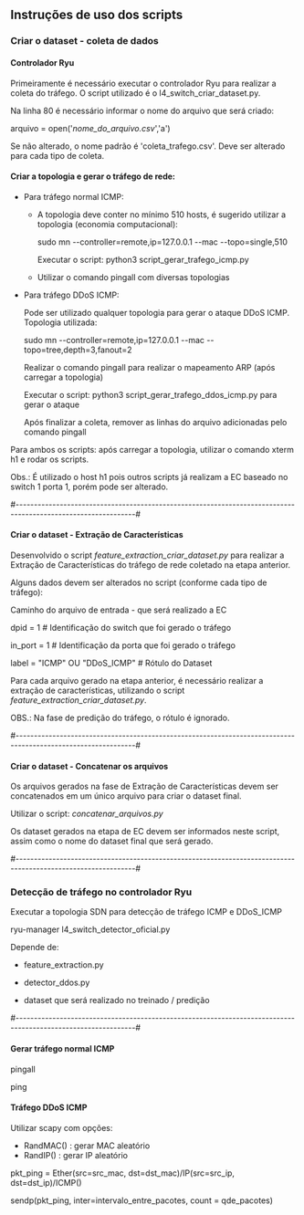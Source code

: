 ## Instruções de uso dos scripts ##

### Criar o dataset - coleta de dados

#### Controlador Ryu

Primeiramente é necessário executar o controlador Ryu para realizar a coleta do tráfego. O script utilizado é o l4_switch_criar_dataset.py.

Na linha 80 é necessário informar o nome do arquivo que será criado:

arquivo = open('*nome_do_arquivo.csv*','a')

Se não alterado, o nome padrão é 'coleta_trafego.csv'. Deve ser alterado para cada tipo de coleta.

#### Criar a topologia e gerar o tráfego de rede:

- Para tráfego normal ICMP: 

  - A topologia deve conter no mínimo 510 hosts, é sugerido utilizar a topologia (economia computacional):

    sudo mn --controller=remote,ip=127.0.0.1 --mac --topo=single,510
  
    Executar o script: python3 script_gerar_trafego_icmp.py
  
  - Utilizar o comando pingall com diversas topologias

- Para tráfego DDoS ICMP:  

  Pode ser utilizado qualquer topologia para gerar o ataque DDoS ICMP. Topologia utilizada:
  
  sudo mn --controller=remote,ip=127.0.0.1 --mac  --topo=tree,depth=3,fanout=2
  
  Realizar o comando pingall para realizar o mapeamento ARP (após carregar a topologia)
  
  Executar o script: python3 script_gerar_trafego_ddos_icmp.py para gerar o ataque
  
  Após finalizar a coleta, remover as linhas do arquivo adicionadas pelo comando pingall



Para ambos os scripts: após carregar a topologia, utilizar o comando xterm h1 e rodar os scripts.

Obs.: É utilizado o host h1 pois outros scripts já realizam a EC baseado no switch 1 porta 1, porém pode ser alterado.

#--------------------------------------------------------------------------------------------------------------#

#### Criar o dataset - Extração de Características

Desenvolvido o script *feature_extraction_criar_dataset.py* para realizar a Extração de Características do tráfego de rede coletado na etapa anterior.

Alguns dados devem ser alterados no script (conforme cada tipo de tráfego):

Caminho do arquivo de entrada - que será realizado a EC

dpid = 1 # Identificação do switch que foi gerado o tráfego

in_port = 1 # Identificação da porta que foi gerado o tráfego

label = "ICMP" OU "DDoS_ICMP" # Rótulo do Dataset 

Para cada arquivo gerado na etapa anterior, é necessário realizar a extração de características, utilizando o script *feature_extraction_criar_dataset.py*.

OBS.: Na fase de predição do tráfego, o rótulo é ignorado. 


#--------------------------------------------------------------------------------------------------------------#

#### Criar o dataset - Concatenar os arquivos 
Os arquivos gerados na fase de Extração de Características devem ser concatenados em um único arquivo para criar o dataset final.

Utilizar o script: *concatenar_arquivos.py*

Os dataset gerados na etapa de EC devem ser informados neste script, assim como o nome do dataset final que será gerado.

#--------------------------------------------------------------------------------------------------------------#

### Detecção de tráfego no controlador Ryu

Executar a topologia SDN para detecção de tráfego ICMP e DDoS_ICMP

ryu-manager l4_switch_detector_oficial.py

Depende de:

- feature_extraction.py

- detector_ddos.py

- dataset que será realizado no treinado / predição

#--------------------------------------------------------------------------------------------------------------#

#### Gerar tráfego normal ICMP

pingall

ping <ip>

#### Tráfego DDoS ICMP

Utilizar scapy com opções:
  - RandMAC() : gerar MAC aleatório
  - RandIP()  : gerar IP aleatório
  
pkt_ping = Ether(src=src_mac, dst=dst_mac)/IP(src=src_ip, dst=dst_ip)/ICMP()
  
sendp(pkt_ping, inter=intervalo_entre_pacotes, count = qde_pacotes)
